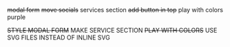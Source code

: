 ~~modal form~~
~~move socials~~
services section
~~add button in top~~
play with colors purple

~~STYLE MODAL FORM~~
MAKE SERVICE SECTION
~~PLAY WITH COLORS~~
USE SVG FILES INSTEAD OF INLINE SVG
